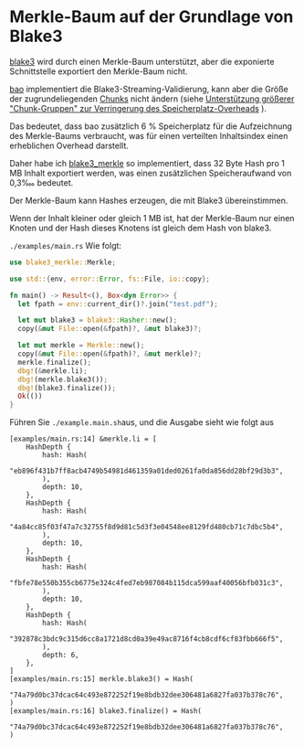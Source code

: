 # Merkle-Baum auf der Grundlage von Blake3

[blake3](https://github.com/BLAKE3-team/BLAKE3) wird durch einen Merkle-Baum unterstützt, aber die exponierte Schnittstelle exportiert den Merkle-Baum nicht.

[bao](https://github.com/oconnor663/bao) implementiert die Blake3-Streaming-Validierung, kann aber die Größe der zugrundeliegenden [Chunks](https://github.com/oconnor663/bao/issues/34) nicht ändern (siehe [Unterstützung größerer "Chunk-Gruppen" zur Verringerung des Speicherplatz-Overheads](https://github.com/oconnor663/bao/issues/34) ).

Das bedeutet, dass bao zusätzlich 6 % Speicherplatz für die Aufzeichnung des Merkle-Baums verbraucht, was für einen verteilten Inhaltsindex einen erheblichen Overhead darstellt.

Daher habe ich [blake3_merkle](https://github.com/rmw-lib/blake3_merkle) so implementiert, dass 32 Byte Hash pro 1 MB Inhalt exportiert werden, was einen zusätzlichen Speicheraufwand von 0,3‱ bedeutet.

Der Merkle-Baum kann Hashes erzeugen, die mit Blake3 übereinstimmen.

Wenn der Inhalt kleiner oder gleich 1 MB ist, hat der Merkle-Baum nur einen Knoten und der Hash dieses Knotens ist gleich dem Hash von blake3.

`./examples/main.rs` Wie folgt:

```rust
use blake3_merkle::Merkle;

use std::{env, error::Error, fs::File, io::copy};

fn main() -> Result<(), Box<dyn Error>> {
  let fpath = env::current_dir()?.join("test.pdf");

  let mut blake3 = blake3::Hasher::new();
  copy(&mut File::open(&fpath)?, &mut blake3)?;

  let mut merkle = Merkle::new();
  copy(&mut File::open(&fpath)?, &mut merkle)?;
  merkle.finalize();
  dbg!(&merkle.li);
  dbg!(merkle.blake3());
  dbg!(blake3.finalize());
  Ok(())
}
```

Führen Sie `./example.main.sh`aus, und die Ausgabe sieht wie folgt aus

```
[examples/main.rs:14] &merkle.li = [
    HashDepth {
        hash: Hash(
            "eb896f431b7ff8acb4749b54981d461359a01ded0261fa0da856dd28bf29d3b3",
        ),
        depth: 10,
    },
    HashDepth {
        hash: Hash(
            "4a84cc85f03f47a7c32755f8d9d81c5d3f3e04548ee8129fd480cb71c7dbc5b4",
        ),
        depth: 10,
    },
    HashDepth {
        hash: Hash(
            "fbfe78e550b355cb6775e324c4fed7eb987084b115dca599aaf40056bfb031c3",
        ),
        depth: 10,
    },
    HashDepth {
        hash: Hash(
            "392878c3bdc9c315d6cc8a1721d8cd0a39e49ac8716f4cb8cdf6cf83fbb666f5",
        ),
        depth: 6,
    },
]
[examples/main.rs:15] merkle.blake3() = Hash(
    "74a79d0bc37dcac64c493e872252f19e8bdb32dee306481a6827fa037b378c76",
)
[examples/main.rs:16] blake3.finalize() = Hash(
    "74a79d0bc37dcac64c493e872252f19e8bdb32dee306481a6827fa037b378c76",
)
```